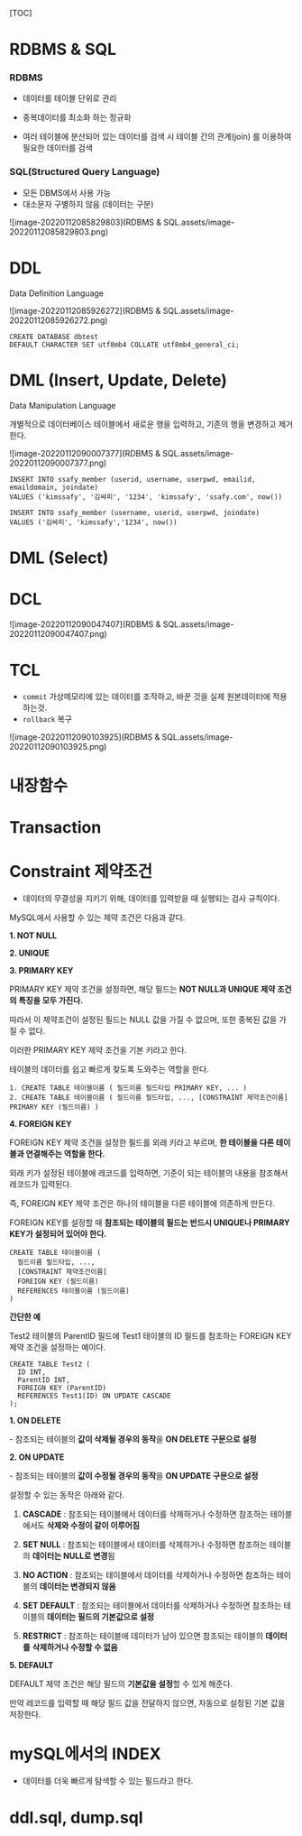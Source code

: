 [TOC]

# RDBMS & SQL

### RDBMS

- 데이터를 테이블 단위로 관리

- 중복데이터를 최소화 하는 정규화
- 여러 테이블에 분산되어 있는 데이터를 검색 시 테이블 간의 관계(join) 를 이용하여 필요한 데이터를 검색

### SQL(Structured Query Language)

- 모든 DBMS에서 사용 가능
- 대소문자 구별하지 않음 (데이터는 구분)

![image-20220112085829803](RDBMS & SQL.assets/image-20220112085829803.png)



# DDL

Data Definition Language

![image-20220112085926272](RDBMS & SQL.assets/image-20220112085926272.png)

```mysql
CREATE DATABASE dbtest
DEFAULT CHARACTER SET utf8mb4 COLLATE utf8mb4_general_ci;
```



# DML (Insert, Update, Delete)

Data Manipulation Language

개별적으로 데이터베이스 테이블에서 새로운 행을 입력하고, 기존의 행을 변경하고 제거한다.

![image-20220112090007377](RDBMS & SQL.assets/image-20220112090007377.png)



```mysql
INSERT INTO ssafy_member (userid, username, userpwd, emailid, emaildomain, joindate)
VALUES ('kimssafy', '김싸피', '1234', 'kimssafy', 'ssafy.com', now())
```

```mysql
INSERT INTO ssafy_member (username, userid, userpwd, joindate)
VALUES ('김싸피', 'kimssafy','1234', now())
```



# DML (Select)

# DCL

![image-20220112090047407](RDBMS & SQL.assets/image-20220112090047407.png)

# TCL

- `commit` 가상메모리에 있는 데이터를 조작하고, 바꾼 것을 실제 원본데이터에 적용하는것.
- `rollback` 복구

![image-20220112090103925](RDBMS & SQL.assets/image-20220112090103925.png)

# 내장함수

# Transaction

# Constraint 제약조건

- 데이터의 무결성을 지키기 위해, 데이터를 입력받을 때 실행되는 검사 규칙이다.

MySQL에서 사용할 수 있는 제약 조건은 다음과 같다.

 

**1. NOT NULL**

**2. UNIQUE**

**3. PRIMARY KEY**

PRIMARY KEY 제약 조건을 설정하면, 해당 필드는 **NOT NULL과 UNIQUE 제약 조건의 특징을 모두 가진다.**

따라서 이 제약조건이 설정된 필드는 NULL 값을 가질 수 없으며, 또한 중복된 값을 가질 수 없다.

이러한 PRIMARY KEY 제약 조건을 기본 키라고 한다.

테이블의 데이터를 쉽고 빠르게 찾도록 도와주는 역할을 한다.

```mysql
1. CREATE TABLE 테이블이름 ( 필드이름 필드타입 PRIMARY KEY, ... ) 
2. CREATE TABLE 테이블이름 ( 필드이름 필드타입, ..., [CONSTRAINT 제약조건이름] PRIMARY KEY (필드이름) )
```



**4. FOREIGN KEY**

FOREIGN KEY 제약 조건을 설정한 필드를 외래 키라고 부르며, **한 테이블을 다른 테이블과 연결해주는 역할을 한다.**

외래 키가 설정된 테이블에 레코드를 입력하면, 기준이 되는 테이블의 내용을 참조해서 레코드가 입력된다.

즉, FOREIGN KEY 제약 조건은 하나의 테이블을 다른 테이블에 의존하게 만든다.

FOREIGN KEY를 설정할 때 **참조되는 테이블의 필드는 반드시 UNIQUE나 PRIMARY KEY가 설정되어 있어야 한다.**

```mysql
CREATE TABLE 테이블이름 ( 
  필드이름 필드타입, ..., 
  [CONSTRAINT 제약조건이름] 
  FOREIGN KEY (필드이름) 
  REFERENCES 테이블이름 (필드이름) 
)
```

**간단한 예**

Test2 테이블의 ParentID 필드에 Test1 테이블의 ID 필드를 참조하는 FOREIGN KEY 제약 조건을 설정하는 예이다.

```mysql
CREATE TABLE Test2 ( 
  ID INT,
  ParentID INT, 
  FOREIGN KEY (ParentID) 
  REFERENCES Test1(ID) ON UPDATE CASCADE 
);
```

**1. ON DELETE**

\- 참조되는 테이블의 **값이 삭제될 경우의 동작**을 **ON DELETE 구문으로 설정**

**2. ON UPDATE**

\- 참조되는 테이블의 **값이 수정될 경우의 동작**을 **ON UPDATE 구문으로 설정**

설정할 수 있는 동작은 아래와 같다.

1. **CASCADE** : 참조되는 테이블에서 데이터를 삭제하거나 수정하면 참조하는 테이블에서도 **삭제와 수정이 같이 이루어짐**

2. **SET NULL** : 참조되는 테이블에서 데이터를 삭제하거나 수정하면 참조하는 테이블의 **데이터는 NULL로 변경**됨

3. **NO ACTION** : 참조되는 테이블에서 데이터를 삭제하거나 수정하면 참조하는 테이블의 **데이터는 변경되지 않음**

4. **SET DEFAULT** : 참조되는 테이블에서 데이터를 삭제하거나 수정하면 참조하는 테이블의 **데이터는 필드의 기본값으로 설정**

5. **RESTRICT** : 참조하는 테이블에 데이터가 남아 있으면 참조되는 테이블의 **데이터를** **삭제하거나 수정할 수 없음**



**5. DEFAULT**

DEFAULT 제약 조건은 해당 필드의 **기본값을 설정**할 수 있게 해준다.

만약 레코드를 입력할 때 해당 필드 값을 전달하지 않으면, 자동으로 설정된 기본 값을 저장한다.





# mySQL에서의 INDEX

- 데이터를 더욱 빠르게 탐색할 수 있는 필드라고 한다.



# ddl.sql, dump.sql